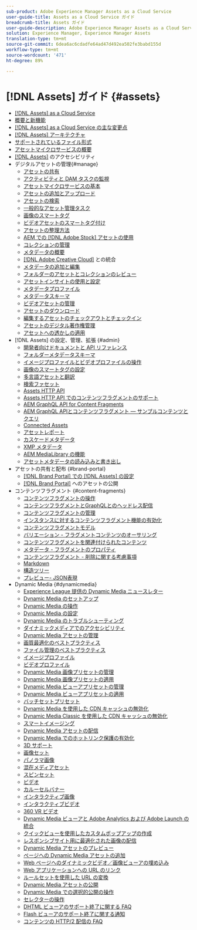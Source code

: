 ```yaml
---
sub-product: Adobe Experience Manager Assets as a Cloud Service
user-guide-title: Assets as a Cloud Service ガイド
breadcrumb-title: Assets ガイド
user-guide-description: Adobe Experience Manager Assets as a Cloud Service の使用と管理方法について説明します。
solution: Experience Manager, Experience Manager Assets
translation-type: tm+mt
source-git-commit: 6dea6ac6cdadfe64ad47d492ea502fe3babd155d
workflow-type: tm+mt
source-wordcount: '471'
ht-degree: 89%

---
```



# [!DNL Assets] ガイド {#assets}

+ [[!DNL Assets] as a Cloud Service](/help/assets/home.md)
+ [概要と新機能](overview.md)
+ [ [!DNL Assets]  as a Cloud Service の主な変更点](assets-cloud-changes.md)
+ [[!DNL Assets] アーキテクチャ](architecture.md)
+ [サポートされているファイル形式](file-format-support.md)
+ [アセットマイクロサービスの概要](asset-microservices-overview.md)
+ [ [!DNL Assets]](accessibility.md) のアクセシビリティ
+ デジタルアセットの管理{#manage}
   + [アセットの共有](share-assets.md)
   + [アクティビティと DAM タスクの監視](assets-activity-history.md)
   + [アセットマイクロサービスの基本](asset-microservices-configure-and-use.md)
   + [アセットの追加とアップロード](add-assets.md)
   + [アセットの検索](search-assets.md)
   + [一般的なアセット管理タスク](manage-digital-assets.md)
   + [画像のスマートタグ](smart-tags.md)
   + [ビデオアセットのスマートタグ付け](smart-tags-video-assets.md)
   + [アセットの整理方法](organize-assets.md)
   + [AEM での  [!DNL Adobe Stock]  アセットの使用](aem-assets-adobe-stock.md)
   + [コレクションの管理](manage-collections.md)
   + [メタデータの概要](manage-metadata.md)
   + [ [!DNL Adobe Creative Cloud]](aem-cc-integration-best-practices.md) との統合
   + [メタデータの追加と編集](meta-edit.md)
   + [フォルダーのアセットとコレクションのレビュー](bulk-approval.md)
   + [アセットインサイトの使用と設定](assets-insights.md)
   + [メタデータプロファイル](metadata-profiles.md)
   + [メタデータスキーマ](metadata-schemas.md)
   + [ビデオアセットの管理](manage-video-assets.md)
   + [アセットのダウンロード](download-assets-from-aem.md)
   + [編集するアセットのチェックアウトとチェックイン](check-out-and-submit-assets.md)
   + [アセットのデジタル著作権管理](drm.md)
   + [アセットへの透かしの適用 ](watermark-assets.md)
+ [!DNL Assets] の設定、管理、拡張 {#admin}
   + [開発者向けドキュメントと API リファレンス](developer-reference-material-apis.md)
   + [フォルダーメタデータスキーマ](folder-metadata-schema.md)
   + [イメージプロファイルとビデオプロファイルの操作](/help/assets/dynamic-media/about-image-video-profiles.md)
   + [画像のスマートタグの設定](smart-tags-configuration.md)
   + [多言語アセットと翻訳](translate-assets.md)
   + [検索ファセット](search-facets.md)
   + [Assets HTTP API](mac-api-assets.md)
   + [Assets HTTP API でのコンテンツフラグメントのサポート](content-fragments/assets-api-content-fragments.md)
   + [AEM GraphQL API for Content Fragments](content-fragments/graphql-api-content-fragments.md)
   + [AEM GraphQL APIとコンテンツフラグメント — サンプルコンテンツとクエリ](/help/assets/content-fragments/content-fragments-graphql-samples.md)
   + [Connected Assets](use-assets-across-connected-assets-instances.md)
   + [アセットレポート](asset-reports.md)
   + [カスケードメタデータ](cascading-metadata.md)
   + [XMP メタデータ](xmp-metadata.md)
   + [AEM MediaLibrary の機能](medialibrary.md)
   + [アセットメタデータの読み込みと書き出し](metadata-import-export.md)
+ アセットの共有と配布 {#brand-portal}
   + [ [!DNL Brand Portal] での  [!DNL Assets]  の設定](configure-aem-assets-with-brand-portal.md)
   + [ [!DNL Brand Portal]](publish-to-brand-portal.md) へのアセットの公開
+ コンテンツフラグメント {#content-fragments}
   + [コンテンツフラグメントの操作](content-fragments/content-fragments.md)
   + [コンテンツフラグメントとGraphQLとのヘッドレス配信](content-fragments/content-fragments-graphql.md)
   + [コンテンツフラグメントの管理](content-fragments/content-fragments-managing.md)
   + [インスタンスに対するコンテンツフラグメント機能の有効化](content-fragments/content-fragments-configuration-browser.md)
   + [コンテンツフラグメントモデル](content-fragments/content-fragments-models.md)
   + [バリエーション - フラグメントコンテンツのオーサリング](content-fragments/content-fragments-variations.md)
   + [コンテンツフラグメントを関連付けられたコンテンツ](content-fragments/content-fragments-assoc-content.md)
   + [メタデータ - フラグメントのプロパティ](content-fragments/content-fragments-metadata.md)
   + [コンテンツフラグメント - 削除に関する考慮事項](content-fragments/content-fragments-delete.md)
   + [Markdown](content-fragments/content-fragments-markdown.md)
   + [構造ツリー](/help/assets/content-fragments/content-fragments-structure-tree.md)
   + [プレビュー- JSON表現](/help/assets/content-fragments/content-fragments-json-preview.md)
+ Dynamic Media {#dynamicmedia}
   + [Experience League 提供の Dynamic Media ニュースレター](dynamic-media/dynamic-media-newsletter.md)
   + [Dynamic Media のセットアップ](dynamic-media/administering-dynamic-media.md)
   + [Dynamic Media の操作](dynamic-media/dynamic-media.md)
   + [Dynamic Media の設定](dynamic-media/config-dm.md)
   + [Dynamic Media のトラブルシューティング](dynamic-media/troubleshoot-dm.md)
   + [ダイナミックメディアでのアクセシビリティ](dynamic-media/accessibility-dm.md)
   + [Dynamic Media アセットの管理](dynamic-media/managing-assets.md)
   + [画質最適化のベストプラクティス](dynamic-media/best-practices-for-optimizing-the-quality-of-your-images.md)
   + [ファイル管理のベストプラクティス](dynamic-media/best-practices-for-file-management.md)
   + [イメージプロファイル](dynamic-media/image-profiles.md)
   + [ビデオプロファイル](dynamic-media/video-profiles.md)
   + [Dynamic Media 画像プリセットの管理](dynamic-media/managing-image-presets.md)
   + [Dynamic Media 画像プリセットの適用](dynamic-media/image-presets.md)
   + [Dynamic Media ビューアプリセットの管理](dynamic-media/managing-viewer-presets.md)
   + [Dynamic Media ビューアプリセットの適用](dynamic-media/viewer-presets.md)
   + [バッチセットプリセット](dynamic-media/batch-set-presets-dm.md)
   + [Dynamic Media を使用した CDN キャッシュの無効化](dynamic-media/invalidate-cdn-cache-dynamic-media.md)
   + [Dynamic Media Classic を使用した CDN キャッシュの無効化](dynamic-media/invalidate-cdn-cache-dm-classic.md)
   + [スマートイメージング](dynamic-media/imaging-faq.md)
   + [Dynamic Media アセットの配信](dynamic-media/delivering-dynamic-media-assets.md)
   + [Dynamic Media でのホットリンク保護の有効化](dynamic-media/hotlink-protection.md)
   + [3D サポート](dynamic-media/assets-3d.md)
   + [画像セット](dynamic-media/image-sets.md)
   + [パノラマ画像](dynamic-media/panoramic-images.md)
   + [混在メディアセット](dynamic-media/mixed-media-sets.md)
   + [スピンセット](dynamic-media/spin-sets.md)
   + [ビデオ](dynamic-media/video.md)
   + [カルーセルバナー](dynamic-media/carousel-banners.md)
   + [インタラクティブ画像](dynamic-media/interactive-images.md)
   + [インタラクティブビデオ](dynamic-media/interactive-videos.md)
   + [360 VR ビデオ](dynamic-media/360-video.md)
   + [Dynamic Media ビューアと Adobe Analytics および Adobe Launch の統合](dynamic-media/launch.md)
   + [クイックビューを使用したカスタムポップアップの作成](dynamic-media/custom-pop-ups.md)
   + [レスポンシブサイト用に最適化された画像の配信](dynamic-media/responsive-site.md)
   + [Dynamic Media アセットのプレビュー](dynamic-media/previewing-assets.md)
   + [ページへの Dynamic Media アセットの追加](dynamic-media/adding-dynamic-media-assets-to-pages.md)
   + [Web ページへのダイナミックビデオ／画像ビューアの埋め込み](dynamic-media/embed-code.md)
   + [Web アプリケーションへの URL のリンク](dynamic-media/linking-urls-to-yourwebapplication.md)
   + [ルールセットを使用した URL の変換](dynamic-media/using-rulesets-to-transform-urls.md)
   + [Dynamic Media アセットの公開](dynamic-media/publishing-dynamicmedia-assets.md)
   + [Dynamic Media での選択的公開の操作](dynamic-media/selective-publishing.md)
   + [セレクターの操作](dynamic-media/working-with-selectors.md)
   + [DHTML ビューアのサポート終了に関する FAQ](dynamic-media/dhtml-viewer-endoflifefaqs.md)
   + [Flash ビューアのサポート終了に関する通知](dynamic-media/flash-viewers-eol.md)
   + [コンテンツの HTTP/2 配信の FAQ](dynamic-media/http2faq.md)
